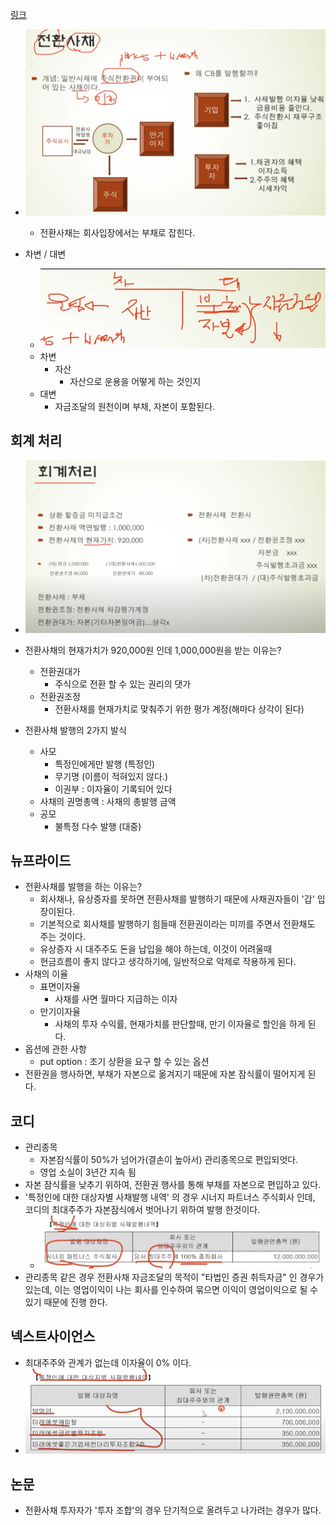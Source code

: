 [링크](https://www.youtube.com/watch?v=wUslvixw3L4)

- ![alt text](image-8.png)
  - 전환사채는 회사입장에서는 부채로 잡힌다.

- 차변 / 대변
  - ![alt text](image-10.png)
  - 차변
    - 자산 
      - 자산으로 운용을 어떻게 하는 것인지
  - 대변
    - 자금조달의 원천이며 부채, 자본이 포함된다.

## 회계 처리
- ![alt text](image-11.png)
- 전환사채의 현재가치가 920,000원 인데 1,000,000원을 받는 이유는?
  - 전환권대가
    - 주식으로 전환 할 수 있는 권리의 댓가
  - 전환권조정
    - 전환사채를 현재가치로 맞춰주기 위한 평가 계정(해마다 상각이 된다)

- 전환사채 발행의 2가지 발식
  - 사모
    - 특정인에게만 발행 (특정인)
    - 무기명 (이름이 적혀있지 않다.)
    - 이권부 : 이자율이 기록되어 있다
  - 사채의 권명총액 : 사채의 총발행 금액
  - 공모
    - 불특정 다수 발행 (대중)

## 뉴프라이드
- 전환사채를 발행을 하는 이유는?
  - 회사채나, 유상증자를 못하면 전환사채를 발행하기 때문에 사채권자들이 '갑' 입장이된다.
  - 기본적으로 회사채를 발행하기 힘들때 전환권이라는 미끼를 주면서 전환채도 주는 것이다. 
  - 유상증자 시 대주주도 돈을 납입을 해야 하는데, 이것이 어려울때
  - 현금흐름이 좋지 않다고 생각하기에, 일반적으로 악제로 작용하게 된다.
- 사채의 이율
  - 표면이자율
    - 사채를 사면 월마다 지급하는 이자
  - 만기이자율
    - 사채의 투자 수익률, 현재가치를 판단할때, 만기 이자율로 할인을 하게 된다.
- 옵션에 관한 사항
  - put option : 조기 상환을 요구 할 수 있는 옵션
- 전환권을 행사하면, 부채가 자본으로 옮겨지기 때문에 자본 잠식률이 떨어지게 된다.


## 코디
- 관리종목
  - 자본잠식률이 50%가 넘어가(결손이 높아서) 관리종목으로 편입되엇다.
  - 영업 소실이 3년간 지속 됨
- 자본 잠식률을 낮추기 위하여, 전환권 행사를 통해 부채를 자본으로 편입하고 있다.
- '특정인에 대한 대상자별 사채발행 내역' 의 경우 시너지 파트너스 주식회사 인데, 코디의 최대주주가 자본잠식에서 벗어나기 위하여 발행 한것이다.
  - ![alt text](image-9.png)
- 관리종목 같은 경우 전환사채 자금조달의 목적이 "타법인 증권 취득자금" 인 경우가 있는데, 이는 영업이익이 나는 회사를 인수하여 묶으면 이익이 영업이익으로 될 수 있기 때문에 진행 한다.


## 넥스트사이언스
- 최대주주와 관계가 없는데 이자율이 0% 이다.
- ![alt text](image-12.png)

## 논문
- 전환사채 투자자가 '투자 조합'의 경우 단기적으로 올려두고 나가려는 경우가 많다.


